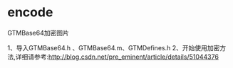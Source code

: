 # encode
GTMBase64加密图片

1、导入GTMBase64.h 、GTMBase64.m、GTMDefines.h
2、开始使用加密方法,详细请参考:http://blog.csdn.net/pre_eminent/article/details/51044376
